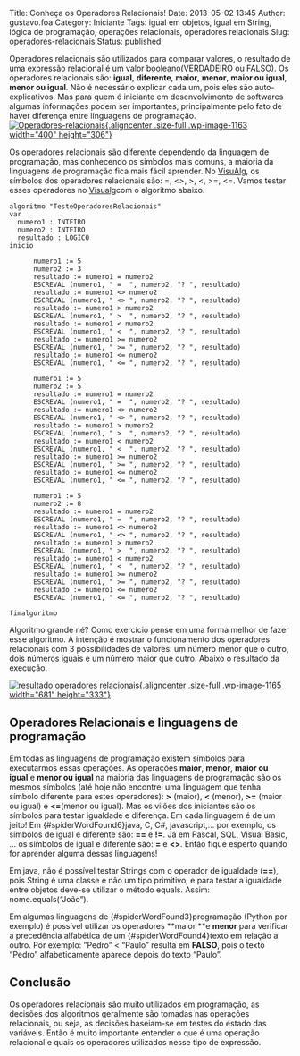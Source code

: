 Title: Conheça os Operadores Relacionais!
Date: 2013-05-02 13:45
Author: gustavo.foa
Category: Iniciante
Tags: igual em objetos, igual em String, lógica de programação, operações relacionais, operadores relacionais
Slug: operadores-relacionais
Status: published

Operadores relacionais são utilizados para comparar valores, o resultado
de uma expressão relacional é um valor
[booleano](http://www.dicasdeprogramacao.com.br/tipos-de-dados-primitivos/ "Conheça os tipos de dados básicos em programação!")(VERDADEIRO
ou FALSO). Os operadores relacionais são: **igual**, **diferente**,
**maior**, **menor**, **maior ou igual**, **menor ou igual**. Não é
necessário explicar cada um, pois eles são auto-explicativos. Mas para
quem é iniciante em desenvolvimento de softwares algumas informações
podem ser importantes, principalmente pelo fato de haver diferença entre
linguagens de
programação.[![Operadores-relacionais](http://www.dicasdeprogramacao.com.br/wp-content/uploads/2013/03/Operadores-relacionais.jpg){.aligncenter
.size-full .wp-image-1163 width="400"
height="306"}](http://www.dicasdeprogramacao.com.br/wp-content/uploads/2013/03/Operadores-relacionais.jpg)

Os operadores relacionais são diferente dependendo da linguagem de
programação, mas conhecendo os símbolos mais comuns, a maioria da
linguagens de programação fica mais fácil aprender. No
[VisuAlg](http://www.dicasdeprogramacao.com.br/linguagem-de-programacao-para-iniciantes/ "Quer aprender programação? Saiba qual a melhor linguagem!"),
os símbolos dos operadores relacionais são: =, &lt;&gt;, &gt;, &lt;,
&gt;=, &lt;=. Vamos testar esses operadores no
[Visualg](http://www.dicasdeprogramacao.com.br/linguagem-de-programacao-para-iniciantes/ "Quer aprender programação? Saiba qual a melhor linguagem!")com
o algoritmo abaixo.

``` {.lang:default .decode:true}
algoritmo "TesteOperadoresRelacionais"
var
  numero1 : INTEIRO
  numero2 : INTEIRO
  resultado : LOGICO
inicio

      numero1 := 5
      numero2 := 3
      resultado := numero1 = numero2
      ESCREVAL (numero1, " =  ", numero2, "? ", resultado)
      resultado := numero1 <> numero2
      ESCREVAL (numero1, " <> ", numero2, "? ", resultado)
      resultado := numero1 > numero2
      ESCREVAL (numero1, " >  ", numero2, "? ", resultado)
      resultado := numero1 < numero2
      ESCREVAL (numero1, " <  ", numero2, "? ", resultado)
      resultado := numero1 >= numero2
      ESCREVAL (numero1, " >= ", numero2, "? ", resultado)
      resultado := numero1 <= numero2
      ESCREVAL (numero1, " <= ", numero2, "? ", resultado)

      numero1 := 5
      numero2 := 5
      resultado := numero1 = numero2
      ESCREVAL (numero1, " =  ", numero2, "? ", resultado)
      resultado := numero1 <> numero2
      ESCREVAL (numero1, " <> ", numero2, "? ", resultado)
      resultado := numero1 > numero2
      ESCREVAL (numero1, " >  ", numero2, "? ", resultado)
      resultado := numero1 < numero2
      ESCREVAL (numero1, " <  ", numero2, "? ", resultado)
      resultado := numero1 >= numero2
      ESCREVAL (numero1, " >= ", numero2, "? ", resultado)
      resultado := numero1 <= numero2
      ESCREVAL (numero1, " <= ", numero2, "? ", resultado)

      numero1 := 5
      numero2 := 8
      resultado := numero1 = numero2
      ESCREVAL (numero1, " =  ", numero2, "? ", resultado)
      resultado := numero1 <> numero2
      ESCREVAL (numero1, " <> ", numero2, "? ", resultado)
      resultado := numero1 > numero2
      ESCREVAL (numero1, " >  ", numero2, "? ", resultado)
      resultado := numero1 < numero2
      ESCREVAL (numero1, " <  ", numero2, "? ", resultado)
      resultado := numero1 >= numero2
      ESCREVAL (numero1, " >= ", numero2, "? ", resultado)
      resultado := numero1 <= numero2
      ESCREVAL (numero1, " <= ", numero2, "? ", resultado)

fimalgoritmo
```

Algoritmo grande né? Como exercício pense em uma forma melhor de fazer
esse algoritmo. A intenção é mostrar o funcionamento dos operadores
relacionais com 3 possibilidades de valores: um número menor que o
outro, dois números iguais e um número maior que outro. Abaixo o
resultado da execução.

[![resultado operadores
relacionais](http://www.dicasdeprogramacao.com.br/wp-content/uploads/2013/03/resultado-operadores-relacionais.png){.aligncenter
.size-full .wp-image-1165 width="681"
height="333"}](http://www.dicasdeprogramacao.com.br/wp-content/uploads/2013/03/resultado-operadores-relacionais.png)

Operadores Relacionais e linguagens de programação
--------------------------------------------------

Em todas as linguagens de programação existem símbolos para executarmos
essas operações. As operações **maior**, **menor**, **maior ou
igual** e **menor ou igual** na maioria das linguagens de programação
são os mesmos símbolos (até hoje não encontrei uma linguagem que tenha
símbolo diferente para estes
operadores): **&gt;** (maior), **&lt;** (menor), **&gt;=** (maior ou
igual) e **&lt;=**(menor ou igual). Mas os vilões dos iniciantes são os
símbolos para testar igualdade e diferença. Em cada linguagem é de um
jeito! Em [](){#spiderWordFound6}java, C, C\#, javascript,… por exemplo,
os símbolos de igual e diferente são: **==** e **!=**. Já em Pascal,
SQL, Visual Basic, … os símbolos de igual e diferente
são: **=** e **&lt;&gt;**. Então fique esperto quando for aprender
alguma dessas linguagens!

Em java, não é possível testar Strings com o operador de igualdade
(**==**), pois String é uma classe e não um tipo primitivo, e para
testar a igualdade entre objetos deve-se utilizar o método equals.
Assim: nome.equals(“João”).

Em algumas linguagens de [](){#spiderWordFound3}programação (Python por
exemplo) é possível utilizar os operadores **maior **e **menor** para
verificar a precedência alfabética de um [](){#spiderWordFound4}texto em
relação a outro. Por exemplo: ”Pedro” &lt; “Paulo” resulta em **FALSO**,
pois o texto “Pedro” alfabeticamente aparece depois do texto “Paulo”.

Conclusão
---------

Os operadores relacionais são muito utilizados em programação, as
decisões dos algoritmos geralmente são tomadas nas operações
relacionais, ou seja, as decisões baseiam-se em testes do estado das
variáveis. Então é muito importante entender o que é uma operação
relacional e quais os operadores utilizados nesse tipo de expressão.

